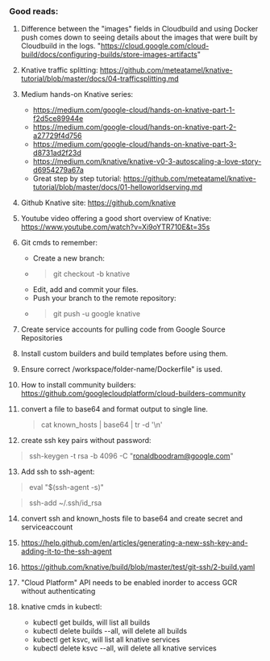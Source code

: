 ### Good reads:
1. Difference between the "images" fields in Cloudbuild and using Docker push comes down to seeing details about the images that were built by Cloudbuild in the logs. "https://cloud.google.com/cloud-build/docs/configuring-builds/store-images-artifacts"

2. Knative traffic splitting: https://github.com/meteatamel/knative-tutorial/blob/master/docs/04-trafficsplitting.md

3. Medium hands-on Knative series:
    * https://medium.com/google-cloud/hands-on-knative-part-1-f2d5ce89944e
    * https://medium.com/google-cloud/hands-on-knative-part-2-a27729f4d756
    * https://medium.com/google-cloud/hands-on-knative-part-3-d8731ad2f23d
    * https://medium.com/knative/knative-v0-3-autoscaling-a-love-story-d6954279a67a
    * Great step by step tutorial: https://github.com/meteatamel/knative-tutorial/blob/master/docs/01-helloworldserving.md


4. Github Knative site: https://github.com/knative

5. Youtube video offering a good short overview of Knative: https://www.youtube.com/watch?v=Xi9oYTR710E&t=35s

6. Git cmds to remember:
    * Create a new branch:
    * >git checkout -b knative
    * Edit, add and commit your files.
    * Push your branch to the remote repository:
    * >git push -u google knative

7. Create service accounts for pulling code from Google Source Repositories 

8. Install custom builders and build templates before using them.

9. Ensure correct /workspace/folder-name/Dockerfile" is used.

10. How to install community builders: https://github.com/googlecloudplatform/cloud-builders-community

11. convert a file to base64 and format output to single line.
       > cat known_hosts | base64 | tr -d '\n'

12. create ssh key pairs without password:
 > ssh-keygen -t rsa -b 4096 -C "ronaldboodram@google.com"

13. Add ssh to ssh-agent:
> eval "$(ssh-agent -s)"

> ssh-add ~/.ssh/id_rsa

14. convert ssh and known_hosts file to base64 and create secret and serviceaccount

15. https://help.github.com/en/articles/generating-a-new-ssh-key-and-adding-it-to-the-ssh-agent

16. https://github.com/knative/build/blob/master/test/git-ssh/2-build.yaml

17. "Cloud Platform" API needs to be enabled inorder to access GCR without authenticating

18. knative cmds in kubectl:
       * kubectl get builds, will list all builds
       * kubectl delete builds --all, will delete all builds
       * kubectl get ksvc, will list all knative services
       * kubectl delete ksvc --all, will delete all knative services







